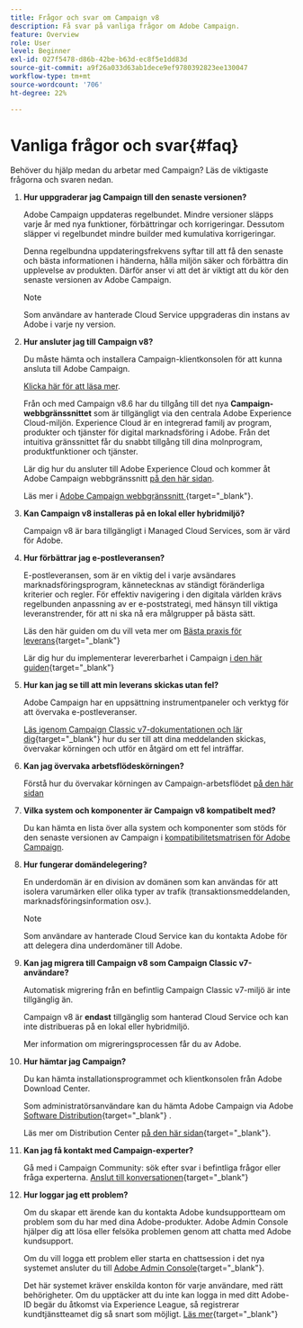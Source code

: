 ```yaml
---
title: Frågor och svar om Campaign v8
description: Få svar på vanliga frågor om Adobe Campaign.
feature: Overview
role: User
level: Beginner
exl-id: 027f5478-d86b-42be-b63d-ec8f5e1dd83d
source-git-commit: a9f26a033d63ab1dece9ef9780392823ee130047
workflow-type: tm+mt
source-wordcount: '706'
ht-degree: 22%

---
```


# Vanliga frågor och svar{#faq}

Behöver du hjälp medan du arbetar med Campaign? Läs de viktigaste frågorna och svaren nedan.

1. **Hur uppgraderar jag Campaign till den senaste versionen?**

   Adobe Campaign uppdateras regelbundet. Mindre versioner släpps varje år med nya funktioner, förbättringar och korrigeringar. Dessutom släpper vi regelbundet mindre builder med kumulativa korrigeringar.

   Denna regelbundna uppdateringsfrekvens syftar till att få den senaste och bästa informationen i händerna, hålla miljön säker och förbättra din upplevelse av produkten. Därför anser vi att det är viktigt att du kör den senaste versionen av Adobe Campaign.

   >[!NOTE]
   >
   >Som användare av hanterade Cloud Service uppgraderas din instans av Adobe i varje ny version.

1. **Hur ansluter jag till Campaign v8?**

   Du måste hämta och installera Campaign-klientkonsolen för att kunna ansluta till Adobe Campaign.

   [Klicka här för att läsa mer](connect.md).

   Från och med Campaign v8.6 har du tillgång till det nya **Campaign-webbgränssnittet** som är tillgängligt via den centrala Adobe Experience Cloud-miljön. Experience Cloud är en integrerad familj av program, produkter och tjänster för digital marknadsföring i Adobe. Från det intuitiva gränssnittet får du snabbt tillgång till dina molnprogram, produktfunktioner och tjänster.

   Lär dig hur du ansluter till Adobe Experience Cloud och kommer åt Adobe Campaign webbgränssnitt [på den här sidan](campaign-ui.md#ac-web-ui).

   Läs mer i [Adobe Campaign webbgränssnitt ](https://experienceleague.adobe.com/en/docs/campaign-web/v8/campaign-web-home){target="_blank"}.

1. **Kan Campaign v8 installeras på en lokal eller hybridmiljö?**

   Campaign v8 är bara tillgängligt i Managed Cloud Services, som är värd för Adobe.

1. **Hur förbättrar jag e-postleveransen?**

   E-postleveransen, som är en viktig del i varje avsändares marknadsföringsprogram, kännetecknas av ständigt föränderliga kriterier och regler. För effektiv navigering i den digitala världen krävs regelbunden anpassning av er e-poststrategi, med hänsyn till viktiga leveranstrender, för att ni ska nå era målgrupper på bästa sätt.

   Läs den här guiden om du vill veta mer om [Bästa praxis för leverans](https://experienceleague.adobe.com/docs/deliverability-learn/deliverability-best-practice-guide/introduction.html?lang=sv){target="_blank"}

   Lär dig hur du implementerar levererbarhet i Campaign [i den här guiden](https://experienceleague.adobe.com/docs/deliverability-learn/deliverability-best-practice-guide/additional-resources/general-resources.html){target="_blank"}

1. **Hur kan jag se till att min leverans skickas utan fel?**

   Adobe Campaign har en uppsättning instrumentpaneler och verktyg för att övervaka e-postleveranser.

   [Läs igenom Campaign Classic v7-dokumentationen och lär dig](https://experienceleague.adobe.com/docs/campaign-classic/using/sending-messages/monitoring-deliveries/about-delivery-monitoring.html){target="_blank"} hur du ser till att dina meddelanden skickas, övervakar körningen och utför en åtgärd om ett fel inträffar.

1. **Kan jag övervaka arbetsflödeskörningen?**

   Förstå hur du övervakar körningen av Campaign-arbetsflödet [på den här sidan](https://experienceleague.adobe.com/docs/campaign/automation/workflows/executing-a-workflow/start-a-workflow.html)

1. **Vilka system och komponenter är Campaign v8 kompatibelt med?**

   Du kan hämta en lista över alla system och komponenter som stöds för den senaste versionen av Campaign i [kompatibilitetsmatrisen för Adobe Campaign](compatibility-matrix.md).

1. **Hur fungerar domändelegering?**

   En underdomän är en division av domänen som kan användas för att isolera varumärken eller olika typer av trafik (transaktionsmeddelanden, marknadsföringsinformation osv.).

   >[!NOTE]
   >
   >Som användare av hanterade Cloud Service kan du kontakta Adobe för att delegera dina underdomäner till Adobe.

1. **Kan jag migrera till Campaign v8 som Campaign Classic v7-användare?**

   Automatisk migrering från en befintlig Campaign Classic v7-miljö är inte tillgänglig än.

   Campaign v8 är **endast** tillgänglig som hanterad Cloud Service och kan inte distribueras på en lokal eller hybridmiljö.

   Mer information om migreringsprocessen får du av Adobe.

1. **Hur hämtar jag Campaign?**

   Du kan hämta installationsprogrammet och klientkonsolen från Adobe Download Center.

   Som administratörsanvändare kan du hämta Adobe Campaign via Adobe [Software Distribution](https://experience.adobe.com/#/downloads/content/software-distribution/en/campaign.html){target="_blank"}  .

   Läs mer om Distribution Center [på den här sidan](https://experienceleague.adobe.com/docs/experience-cloud/software-distribution/home.html){target="_blank"}.

1. **Kan jag få kontakt med Campaign-experter?**

   Gå med i Campaign Community: sök efter svar i befintliga frågor eller fråga experterna. [Anslut till konversationen](https://experienceleaguecommunities.adobe.com/t5/adobe-campaign-classic/ct-p/adobe-campaign-classic-community){target="_blank"}


1. **Hur loggar jag ett problem?**

   Om du skapar ett ärende kan du kontakta Adobe kundsupportteam om problem som du har med dina Adobe-produkter. Adobe Admin Console hjälper dig att lösa eller felsöka problemen genom att chatta med Adobe kundsupport.

   Om du vill logga ett problem eller starta en chattsession i det nya systemet ansluter du till [Adobe Admin Console](https://adminConsole.adobe.com/overview){target="_blank"}.

   Det här systemet kräver enskilda konton för varje användare, med rätt behörigheter. Om du upptäcker att du inte kan logga in med ditt Adobe-ID begär du åtkomst via Experience League, så registrerar kundtjänstteamet dig så snart som möjligt. [Läs mer](https://helpx.adobe.com/se/enterprise/admin-guide.html/enterprise/using/support-for-experience-cloud.ug.html){target="_blank"}

